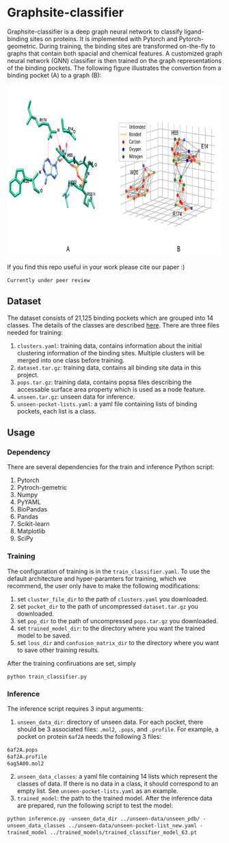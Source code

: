 # Graphsite-classifier   
Graphsite-classifier is a deep graph neural network to classify ligand-binding sites on proteins. It is implemented with Pytorch and Pytorch-geometric. During training, the binding sites are transformed on-the-fly to graphs that contain both spacial and chemical features. A customized graph neural network (GNN) classifier is then trained on the graph representations of the binding pockets. The following figure illustrates the convertion from a binding pocket (A) to a graph (B):
<p align="center">
<img width="800" height="400" src="legacy/graph_forming_figure/combined.png">
</p>

If you find this repo useful in your work please cite our paper :)
```
Currently under peer review
```


## Dataset
The dataset consists of 21,125 binding pockets which are grouped into 14 classes. The details of the classes are described [here](docs/data.md). There are three files needed for training:
1. ```clusters.yaml```: training data, contains information about the initial clustering information of the binding sites. Multiple clusters will be merged into one class before training. 
2. ```dataset.tar.gz```: training data, contains all binding site data in this project.
3. ```pops.tar.gz```: training data, contains popsa files describing the accessable surface area property which is used as a node feature.
4. ```unseen.tar.gz```: unseen data for inference.
5. ```unseen-pocket-lists.yaml```: a yaml file containing lists of binding pockets, each list is a class.

## Usage
### Dependency
There are several dependencies for the train and inference Python script:
1. Pytorch
2. Pytroch-gemetric
3. Numpy
4. PyYAML
5. BioPandas
6. Pandas
7. Scikit-learn
8. Matplotlib
9. SciPy

### Training
The configuration of training is in the ```train_classifier.yaml```. To use the default architecture and hyper-paramters for training, which we recommend, the user only have to make the following modifications:
1. set ```cluster_file_dir``` to the path of ```clusters.yaml``` you downloaded.
2. set ```pocket_dir``` to the path of uncompressed ```dataset.tar.gz``` you downloaded.
3. set ```pop_dir``` to the path of uncompressed ```pops.tar.gz``` you downloaded.
4. set ```trained_model_dir```: to the directory where you want the trained model to be saved.
5. set ```loss_dir``` and ```confusion_matrix_dir``` to the directory where you want to save other training results.

After the training confiruations are set, simply
```
python train_classifier.py
```

### Inference
The inference script requires 3 input arguments:
1. ```unseen_data_dir```: directory of unseen data. For each pocket, there should be 3 associated files: ```.mol2```, ```.pops```, and ```.profile```. For example, a pocket on protein ```6af2A``` needs the following 3 files:
```
6af2A.pops
6af2A.profile
6ag5A00.mol2
```
2. ```unseen_data_classes```: a yaml file containing 14 lists which represent the classes of data. If there is no data in a class, it should correspond to an empty list. See ```unseen-pocket-lists.yaml``` as an example.
3. ```trained_model```: the path to the trained model.
After the inference data are prepared, run the following script to test the model:
```
python inference.py -unseen_data_dir ../unseen-data/unseen_pdb/ -unseen_data_classes ../unseen-data/unseen-pocket-list_new.yaml -trained_model ../trained_models/trained_classifier_model_63.pt
```
